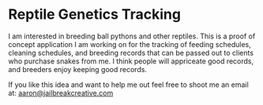 Reptile Genetics Tracking
=========================

I am interested in breeding ball pythons and other reptiles. This is a proof of concept application I am working on for the tracking of feeding schedules, cleaning schedules, and breeding records that can be passed out to clients who purchase snakes from me. I think people will appriceate good records, and breeders enjoy keeping good records.

If you like this idea and want to help me out feel free to shoot me an email at: aaron@jailbreakcreative.com
